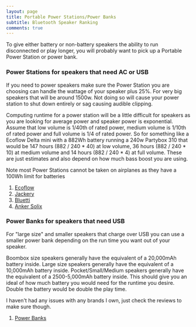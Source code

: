 ```yaml
---
layout: page
title: Portable Power Stations/Power Banks
subtitle: Bluetooth Speaker Ranking
comments: true
---
```


To give either battery or non-battery speakers the ability to run disconnected or play longer, you will probably want to pick up a Portable Power Station or power bank.

### Power Stations for speakers that need AC or USB

If you need to power speakers make sure the Power Station you are choosing can handle the wattage of your speaker plus 25%. For very big speakers that will be around 1500w. Not doing so will cause your power station to shut down entirely or sag causing audible clipping.

Computing runtime for a power station will be a little difficult for speakers as you are looking for average power and speaker power is exponential. Assume that low volume is 1/40th of rated power, medium volume is 1/10th of rated power and full volume is 1/4 of rated power. So for something like a Ecoflow Delta mini with a 882Wh battery running a 240w Partybox 310 that would be 147 hours (882 / 240 * 40) at low volume, 36 hours (882 / 240 * 10) at medium volume and 14 hours (882 / 240 * 4) at full volume. These are just estimates and also depend on how much bass boost you are using.

Note most Power Stations cannot be taken on airplanes as they have a 100Wh limit for batteries


1. [Ecoflow](https://www.amazon.com/stores/page/49BD72BC-B81B-44B9-9006-F70BB206428B?&_encoding=UTF8&tag=rankingspea01-20&linkCode=ur2&linkId=28337f94f8816ce952ac368ef8ce4d91&camp=1789&creative=9325)
1. [Jackery](https://www.amazon.com/stores/page/1E4C6D32-F39D-4E45-8FD7-AC96F40102F9?&_encoding=UTF8&tag=rankingspea01-20&linkCode=ur2&linkId=1e8b189dc201897b3057b0b57b068158&camp=1789&creative=9325)
1. [Bluetti](https://www.amazon.com/s?k=bluetti+portable+power+station&_encoding=UTF8&tag=rankingspea01-20&linkCode=ur2&linkId=c1c20d751f5be463aee2d7dba9df1c1e&camp=1789&creative=9325)
1. [Anker Solix](https://www.amazon.com/s?k=anker+solix&_encoding=UTF8&tag=rankingspea01-20&linkCode=ur2&linkId=22e798e437ff17c2e641f0363cea1c19&camp=1789&creative=9325)


### Power Banks for speakers that need USB

For "large size" and smaller speakers that charge over USB you can use a smaller power bank depending on the run time you want out of your speaker.

Boombox size speakers generally have the equivalent of a 20,000mAh battery inside. Large size speakers generally have the equivalent of a 10,000mAh battery inside. Pocket/Small/Medium speakers generally have the equivalent of a 2500-5,000mAh battery inside. This should give you an ideal of how much battery you would need for the runtime you desire. Double the battery would be double the play time.

I haven't had any issues with any brands I own, just check the reviews to make sure though.

1. [Power Banks](https://www.amazon.com/s?k=power+bank&_encoding=UTF8&tag=rankingspea01-20&linkCode=ur2&linkId=8eb77384733285d096f9f292f8a8cf9e&camp=1789&creative=9325)
